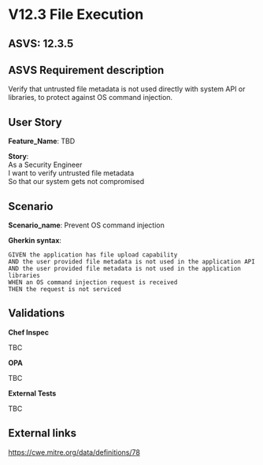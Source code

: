 # V12.3 File Execution

## ASVS: 12.3.5

## ASVS Requirement description

Verify that untrusted file metadata is not used directly with system API or
libraries, to protect against OS command injection.

## User Story

**Feature_Name**: TBD

**Story**:\
As a Security Engineer\
I want to verify untrusted file metadata\
So that our system gets not compromised

## Scenario

**Scenario_name**: Prevent OS command injection

**Gherkin syntax**:

```gherkin
GIVEN the application has file upload capability
AND the user provided file metadata is not used in the application API
AND the user provided file metadata is not used in the application libraries
WHEN an OS command injection request is received
THEN the request is not serviced
```

## Validations

**Chef Inspec**

TBC

**OPA**

TBC

**External Tests**

TBC

## External links

<https://cwe.mitre.org/data/definitions/78>
